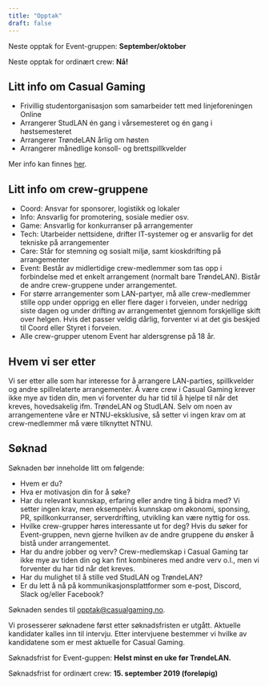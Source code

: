 ```yaml
---
title: "Opptak"
draft: false
---
```


Neste opptak for Event-gruppen: **September/oktober**

Neste opptak for ordinært crew: **Nå!**

## Litt info om Casual Gaming

- Frivillig studentorganisasjon som samarbeider tett med linjeforeningen Online
- Arrangerer StudLAN én gang i vårsemesteret og én gang i høstsemesteret
- Arrangerer TrøndeLAN årlig om høsten
- Arrangerer månedlige konsoll- og brettspillkvelder

Mer info kan finnes [her](/om/).

## Litt info om crew-gruppene

- Coord: Ansvar for sponsorer, logistikk og lokaler
- Info: Ansvarlig for promotering, sosiale medier osv.
- Game: Ansvarlig for konkurranser på arrangementer
- Tech: Utarbeider nettsidene, drifter IT-systemer og er ansvarlig for det tekniske på arrangementer
- Care: Står for stemning og sosialt miljø, samt kioskdrifting på arrangementer
- Event: Består av midlertidige crew-medlemmer som tas opp i forbindelse med et enkelt arrangement (normalt bare TrøndeLAN). Bistår de andre crew-gruppene under arrangementet.
- For større arrangementer som LAN-partyer, må alle crew-medlemmer stille opp under opprigg en eller flere dager i forveien, under nedrigg siste dagen og under drifting av arrangementet gjennom forskjellige skift over helgen. Hvis det passer veldig dårlig, forventer vi at det gis beskjed til Coord eller Styret i forveien.
- Alle crew-grupper utenom Event har aldersgrense på 18 år.

## Hvem vi ser etter
Vi ser etter alle som har interesse for å arrangere LAN-parties, spillkvelder og andre spillrelaterte arrangementer. Å være crew i Casual Gaming krever ikke mye av tiden din, men vi forventer du har tid til å hjelpe til når det kreves, hovedsakelig ifm. TrøndeLAN og StudLAN. Selv om noen av arrangementene våre er NTNU-eksklusive, så setter vi ingen krav om at crew-medlemmer må være tilknyttet NTNU.

## Søknad
Søknaden bør inneholde litt om følgende:

- Hvem er du?
- Hva er motivasjon din for å søke?
- Har du relevant kunnskap, erfaring eller andre ting å bidra med? Vi setter ingen krav, men eksempelvis kunnskap om økonomi, sponsing, PR, spillkonkurranser, serverdrifting, utvikling kan være nyttig for oss.
- Hvilke crew-grupper høres interessante ut for deg? Hvis du søker for Event-gruppen, nevn gjerne hvilken av de andre gruppene du ønsker å bistå under arrangementet.
- Har du andre jobber og verv? Crew-medlemskap i Casual Gaming tar ikke mye av tiden din og kan fint kombineres med andre verv o.l., men vi forventer du har tid når det kreves.
- Har du mulighet til å stille ved StudLAN og TrøndeLAN?
- Er du lett å nå på kommunikasjonsplattformer som e-post, Discord, Slack og/eller Facebook?

Søknaden sendes til [opptak@casualgaming.no](mailto:opptak@casualgaming.no).

Vi prosesserer søknadene først etter søknadsfristen er utgått. Aktuelle kandidater kalles inn til intervju. Etter intervjuene bestemmer vi hvilke av kandidatene som er mest aktuelle for Casual Gaming.

Søknadsfrist for Event-guppen: **Helst minst en uke før TrøndeLAN.**

Søknadsfrist for ordinært crew: **15. september 2019 (foreløpig)**
